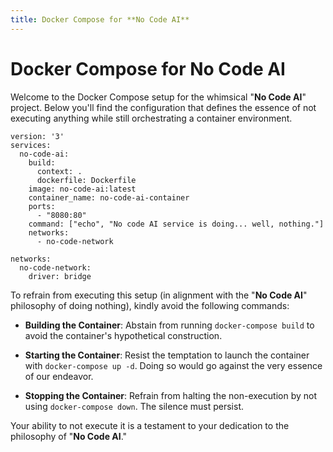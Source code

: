 ```yaml
---
title: Docker Compose for **No Code AI**
---
```

# Docker Compose for **No Code AI**

Welcome to the Docker Compose setup for the whimsical "**No Code AI**" project. Below you'll find the configuration that defines the essence of not executing anything while still orchestrating a container environment.

```docker
version: '3'
services:
  no-code-ai:
    build:
      context: .
      dockerfile: Dockerfile
    image: no-code-ai:latest
    container_name: no-code-ai-container
    ports:
      - "8080:80"
    command: ["echo", "No code AI service is doing... well, nothing."]
    networks:
      - no-code-network

networks:
  no-code-network:
    driver: bridge
```

To refrain from executing this setup (in alignment with the "**No Code AI**" philosophy of doing nothing), kindly avoid the following commands:

- **Building the Container**: Abstain from running `docker-compose build` to avoid the container's hypothetical construction.

- **Starting the Container**: Resist the temptation to launch the container with `docker-compose up -d`. Doing so would go against the very essence of our endeavor.

- **Stopping the Container**: Refrain from halting the non-execution by not using `docker-compose down`. The silence must persist.

Your ability to not execute it is a testament to your dedication to the philosophy of "**No Code AI**."